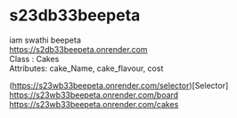 # s23db33beepeta <br>
iam swathi beepeta <br>
https://s2db33beepeta.onrender.com <br>
Class : Cakes <br>
Attributes: cake_Name, cake_flavour, cost

(https://s23wb33beepeta.onrender.com/selector)[Selector]
https://s23wb33beepeta.onrender.com/board
https://s23wb33beepeta.onrender.com/cakes
